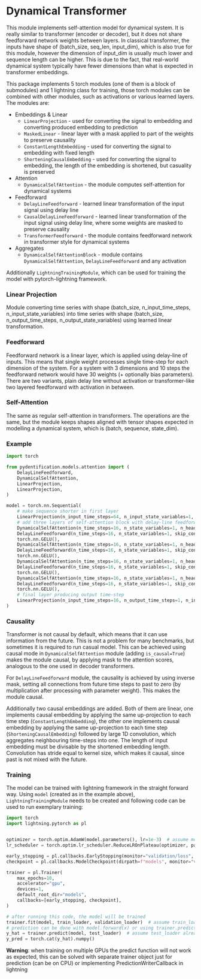 # Dynamical Transformer

This module implements self-attention model for dynamical system. It is really similar to transformer (encoder or
decoder), but it does not share feedforward network weights between layers. In classical transformer, the inputs have
shape of (batch_size, seq_len, input_dim), which is also true for this module, however the dimension of input_dim is
usually much lower and sequence length can be higher. This is due to the fact, that real-world dynamical system
typically have fewer dimensions than what is expected in transformer embeddings.

This package implements 5 torch modules (one of them is a block of submodules) and 1 lightning class for training,
those torch modules can be combined with other modules, such as activations or various learned layers. The modules are:
* Embeddings & Linear
  * `LinearProjection` - used for converting the signal to embedding and converting produced embedding to prediction
  * `MaskedLinear` - linear layer with a mask applied to part of the weights to preserve causality
  * `ConstantLengthEmbedding` - used for converting the signal to embedding with fixed length
  * `ShorteningCausalEmbedding` - used for converting the signal to embedding, the length of the embedding is shortened, but casuality is preserved
* Attention
  * `DynamicalSelfAttention` - the module computes self-attention for dynamical systems
* Feedforward
  * `DelayLineFeedforward` - learned linear transformation of the input signal using delay line
  * `CausalDelayLineFeedforward` - learned linear transformation of the input signal using delay line, where some weights are masked to preserve causality
  * `TransformerFeedforward` - the module contains feedforward network in transformer style for dynamical systems
* Aggregates
  * `DynamicalSelfAttentionBlock` - module contains `DynamicalSelfAttention`, `DelayLineFeedforward` and any activation

Additionally `LightningTrainingModule`, which can be used for training the model with pytorch-lightning framework.

### Linear Projection

Module converting time series with shape (batch_size, n_input_time_steps, n_input_state_variables) into time series
with shape (batch_size, n_output_time_steps, n_output_state_variables) using learned linear transformation.

### Feedforward

Feedforward network is a linear layer, which is applied using delay-line of inputs. This means that single weight
processes single time-step for each dimension of the system. For a system with 3 dimensions and 10 steps the feedforward
network would have 30 weights (+ optionally bias parameters). There are two variants, plain delay line without
activation or transformer-like two layered feedforward with activation in between.  

### Self-Attention

The same as regular self-attention in transformers. The operations are the same, but the module keeps shapes aligned
with tensor shapes expected in modelling a dynamical system, which is (batch, sequence, state_dim).

### Example

```python
import torch

from pydentification.models.attention import (
    DelayLineFeedforward,
    DynamicalSelfAttention,
    LinearProjection,
    LinearProjection,
)

model = torch.nn.Sequential(
    # make sequence shorter in first layer
    LinearProjection(n_input_time_steps=64, n_input_state_variables=1, n_output_time_steps=16, n_output_state_variables=1),
    # add three layers of self-attention block with delay-line feedforward and GELU 
    DynamicalSelfAttention(n_time_steps=16, n_state_variables=1, n_heads=1, skip_connection=True),
    DelayLineFeedforward(n_time_steps=16, n_state_variables=1, skip_connection=True),
    torch.nn.GELU(),
    DynamicalSelfAttention(n_time_steps=16, n_state_variables=1, n_heads=1, skip_connection=True),
    DelayLineFeedforward(n_time_steps=16, n_state_variables=1, skip_connection=True),
    torch.nn.GELU(),
    DynamicalSelfAttention(n_time_steps=16, n_state_variables=1, n_heads=1, skip_connection=True),
    DelayLineFeedforward(n_time_steps=16, n_state_variables=1, skip_connection=True),
    torch.nn.GELU(),
    DynamicalSelfAttention(n_time_steps=16, n_state_variables=1, n_heads=1, skip_connection=True),
    DelayLineFeedforward(n_time_steps=16, n_state_variables=1, skip_connection=True),
    torch.nn.GELU(),
    # final layer producing output time-step
    LinearProjection(n_input_time_steps=16, n_output_time_steps=1, n_input_state_variables=1, n_output_state_variables=1, bias=True),
)
```

### Causality

Transformer is not causal by default, which means that it can use information from the future. This is not a problem for
many benchmarks, but sometimes it is required to run casual model. This can be achieved using causal mode in 
`DynamicalSelfAttention` module (adding `is_causal=True`) makes the module causal, by applying mask to the attention
scores, analogous to the one used in decoder transformers.

For `DelayLineFeedforward` module, the causality is achieved by using inverse mask, setting all connections from future
time steps to past to zero (by multiplication after processing with parameter weight). This makes the module causal.

Additionally two causal embeddings are added. Both of them are linear, one implements causal embedding by applying the 
same up-projection to each time step (`ConstantLengthEmbedding`), the other one implements causal embedding by applying
the same up-projection to each time step (`ShorteningCausalEmbedding`) followed by large 1D convolution, which
aggregates neighbouring time-steps into one. The length of input embedding must be divisable by the shortened embedding
length. Convolution has stride equal to kernel size, which makes it causal, since past is not mixed with the future.

### Training

The model can be trained with lightning framework in the straight forward way. Using `model` (created as in the example
above), `LightningTrainingModule` needs to be created and following code can be used to run exemplary training:

```python
import torch
import lightning.pytorch as pl


optimizer = torch.optim.AdamW(model.parameters(), lr=1e-3)  # assume model already exists
lr_scheduler = torch.optim.lr_scheduler.ReduceLROnPlateau(optimizer, patience=5, verbose=True)

early_stopping = pl.callbacks.EarlyStopping(monitor="validation/loss", patience=10, mode="min", verbose=True)
checkpoint = pl.callbacks.ModelCheckpoint(dirpath=f"models", monitor="validation/loss", every_n_epochs=1)

trainer = pl.Trainer(
    max_epochs=10,
    accelerator="gpu",
    devices=1,
    default_root_dir="models",
    callbacks=[early_stopping, checkpoint],
)

# after running this code, the model will be trained
trainer.fit(model, train_loader, validation_loader)  # assume train_loader and validation_loader already exist
# prediction can be done with model.forward(x) or using trainer.predict(model, test_loader)
y_hat = trainer.predict(model, test_loader)  # assume test_loader already exists
y_pred = torch.cat(y_hat).numpy()
```

**Warning**: when training on multiple GPUs the predict function will not work as expected, this can be solved with
separate trainer object just for prediction (can be on CPU) or implementing PredictionWriterCallback in lightning
